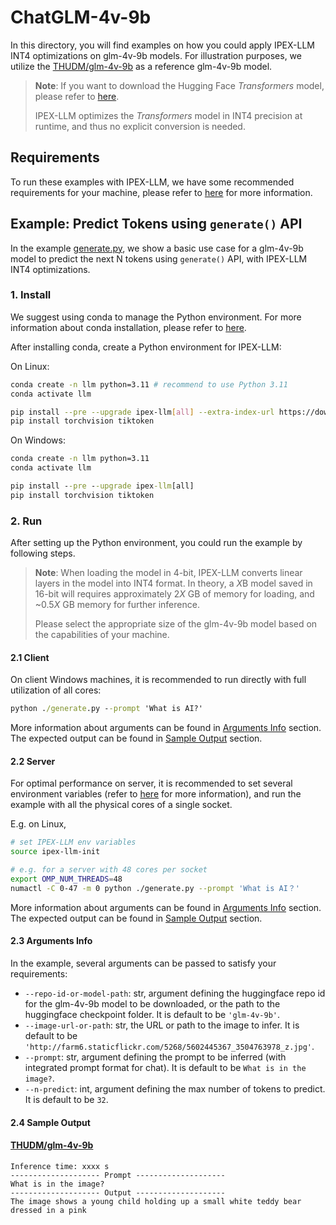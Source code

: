 # ChatGLM-4v-9b

In this directory, you will find examples on how you could apply IPEX-LLM INT4 optimizations on glm-4v-9b models. For illustration purposes, we utilize the [THUDM/glm-4v-9b](https://huggingface.co/THUDM/glm-4v-9b) as a reference glm-4v-9b model.

> **Note**: If you want to download the Hugging Face *Transformers* model, please refer to [here](https://huggingface.co/docs/hub/models-downloading#using-git).
>
> IPEX-LLM optimizes the *Transformers* model in INT4 precision at runtime, and thus no explicit conversion is needed.

## Requirements
To run these examples with IPEX-LLM, we have some recommended requirements for your machine, please refer to [here](../README.md#recommended-requirements) for more information.

## Example: Predict Tokens using `generate()` API
In the example [generate.py](./generate.py), we show a basic use case for a glm-4v-9b model to predict the next N tokens using `generate()` API, with IPEX-LLM INT4 optimizations.
### 1. Install
We suggest using conda to manage the Python environment. For more information about conda installation, please refer to [here](https://conda-forge.org/download/).

After installing conda, create a Python environment for IPEX-LLM:

On Linux:

```bash
conda create -n llm python=3.11 # recommend to use Python 3.11
conda activate llm

pip install --pre --upgrade ipex-llm[all] --extra-index-url https://download.pytorch.org/whl/cpu
pip install torchvision tiktoken
```

On Windows:

```cmd
conda create -n llm python=3.11
conda activate llm

pip install --pre --upgrade ipex-llm[all]
pip install torchvision tiktoken
```

### 2. Run
After setting up the Python environment, you could run the example by following steps.

> **Note**: When loading the model in 4-bit, IPEX-LLM converts linear layers in the model into INT4 format. In theory, a *X*B model saved in 16-bit will requires approximately 2*X* GB of memory for loading, and ~0.5*X* GB memory for further inference.
>
> Please select the appropriate size of the glm-4v-9b model based on the capabilities of your machine.

#### 2.1 Client
On client Windows machines, it is recommended to run directly with full utilization of all cores:
```cmd
python ./generate.py --prompt 'What is AI?'
```
More information about arguments can be found in [Arguments Info](#23-arguments-info) section. The expected output can be found in [Sample Output](#24-sample-output) section.

#### 2.2 Server
For optimal performance on server, it is recommended to set several environment variables (refer to [here](../README.md#best-known-configuration-on-linux) for more information), and run the example with all the physical cores of a single socket.

E.g. on Linux,
```bash
# set IPEX-LLM env variables
source ipex-llm-init

# e.g. for a server with 48 cores per socket
export OMP_NUM_THREADS=48
numactl -C 0-47 -m 0 python ./generate.py --prompt 'What is AI？'
```
More information about arguments can be found in [Arguments Info](#23-arguments-info) section. The expected output can be found in [Sample Output](#24-sample-output) section.

#### 2.3 Arguments Info
In the example, several arguments can be passed to satisfy your requirements:

- `--repo-id-or-model-path`: str, argument defining the huggingface repo id for the glm-4v-9b model to be downloaded, or the path to the huggingface checkpoint folder. It is default to be `'glm-4v-9b'`.
- `--image-url-or-path`: str, the URL or path to the image to infer. It is default to be `'http://farm6.staticflickr.com/5268/5602445367_3504763978_z.jpg'`.
- `--prompt`: str, argument defining the prompt to be inferred (with integrated prompt format for chat). It is default to be `What is in the image?`.
- `--n-predict`: int, argument defining the max number of tokens to predict. It is default to be `32`.

#### 2.4 Sample Output
#### [THUDM/glm-4v-9b](https://huggingface.co/THUDM/glm-4v-9b)
```log
Inference time: xxxx s
-------------------- Prompt --------------------
What is in the image?
-------------------- Output --------------------
The image shows a young child holding up a small white teddy bear dressed in a pink
```